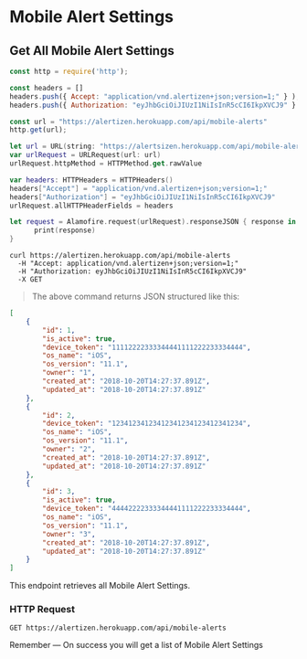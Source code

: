 # Mobile Alert Settings

## Get All Mobile Alert Settings

```javascript
const http = require('http');

const headers = []
headers.push({ Accept: "application/vnd.alertizen+json;version=1;" } ); 
headers.push({ Authorization: "eyJhbGciOiJIUzI1NiIsInR5cCI6IkpXVCJ9" } ); 

const url = "https://alertizen.herokuapp.com/api/mobile-alerts"
http.get(url);
```


```swift
let url = URL(string: "https://alertsizen.herokuapp.com/api/mobile-alerts")
var urlRequest = URLRequest(url: url)
urlRequest.httpMethod = HTTPMethod.get.rawValue

var headers: HTTPHeaders = HTTPHeaders()
headers["Accept"] = "application/vnd.alertizen+json;version=1;"
headers["Authorization"] = "eyJhbGciOiJIUzI1NiIsInR5cCI6IkpXVCJ9"
urlRequest.allHTTPHeaderFields = headers

let request = Alamofire.request(urlRequest).responseJSON { response in
      print(response)
}
```

```shell
curl https://alertizen.herokuapp.com/api/mobile-alerts
  -H "Accept: application/vnd.alertizen+json;version=1;"
  -H "Authorization: eyJhbGciOiJIUzI1NiIsInR5cCI6IkpXVCJ9"
  -X GET
```


> The above command returns JSON structured like this:

```json
[
    {
        "id": 1,
        "is_active": true,
        "device_token": "11112222333344441111222233334444",
        "os_name": "iOS",
        "os_version": "11.1",
        "owner": "1",
        "created_at": "2018-10-20T14:27:37.891Z",
        "updated_at": "2018-10-20T14:27:37.891Z"
    },
    {
        "id": 2,
        "device_token": "12341234123412341234123412341234",
        "os_name": "iOS",
        "os_version": "11.1",
        "owner": "2",
        "created_at": "2018-10-20T14:27:37.891Z",
        "updated_at": "2018-10-20T14:27:37.891Z"
    },
    {
        "id": 3,
        "is_active": true,
        "device_token": "44442222333344441111222233334444",
        "os_name": "iOS",
        "os_version": "11.1",
        "owner": "3",
        "created_at": "2018-10-20T14:27:37.891Z",
        "updated_at": "2018-10-20T14:27:37.891Z"
    }
]
```

This endpoint retrieves all Mobile Alert Settings.

### HTTP Request

`GET https://alertizen.herokuapp.com/api/mobile-alerts`



<aside class="success">
Remember — On success you will get a list of Mobile Alert Settings
</aside>


